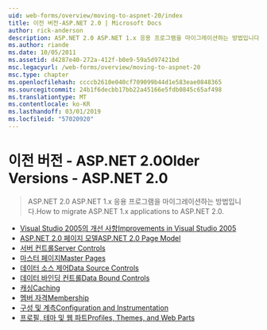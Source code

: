 ```yaml
---
uid: web-forms/overview/moving-to-aspnet-20/index
title: 이전 버전-ASP.NET 2.0 | Microsoft Docs
author: rick-anderson
description: ASP.NET 2.0 ASP.NET 1.x 응용 프로그램을 마이그레이션하는 방법입니다.
ms.author: riande
ms.date: 10/05/2011
ms.assetid: d4287e40-272a-412f-b0e9-59a5d97421bd
msc.legacyurl: /web-forms/overview/moving-to-aspnet-20
msc.type: chapter
ms.openlocfilehash: ccccb2610e040cf709099b44d1e583eae0848365
ms.sourcegitcommit: 24b1f6decbb17bb22a45166e5fdb0845c65af498
ms.translationtype: MT
ms.contentlocale: ko-KR
ms.lasthandoff: 03/01/2019
ms.locfileid: "57020920"
---
```

<a name="older-versions---aspnet-20"></a><span data-ttu-id="c0178-103">이전 버전 - ASP.NET 2.0</span><span class="sxs-lookup"><span data-stu-id="c0178-103">Older Versions - ASP.NET 2.0</span></span>
====================
> <span data-ttu-id="c0178-104">ASP.NET 2.0 ASP.NET 1.x 응용 프로그램을 마이그레이션하는 방법입니다.</span><span class="sxs-lookup"><span data-stu-id="c0178-104">How to migrate ASP.NET 1.x applications to ASP.NET 2.0.</span></span>


- [<span data-ttu-id="c0178-105">Visual Studio 2005의 개선 사항</span><span class="sxs-lookup"><span data-stu-id="c0178-105">Improvements in Visual Studio 2005</span></span>](improvements-in-visual-studio-2005.md)
- [<span data-ttu-id="c0178-106">ASP.NET 2.0 페이지 모델</span><span class="sxs-lookup"><span data-stu-id="c0178-106">ASP.NET 2.0 Page Model</span></span>](the-asp-net-2-0-page-model.md)
- [<span data-ttu-id="c0178-107">서버 컨트롤</span><span class="sxs-lookup"><span data-stu-id="c0178-107">Server Controls</span></span>](server-controls.md)
- [<span data-ttu-id="c0178-108">마스터 페이지</span><span class="sxs-lookup"><span data-stu-id="c0178-108">Master Pages</span></span>](master-pages.md)
- [<span data-ttu-id="c0178-109">데이터 소스 제어</span><span class="sxs-lookup"><span data-stu-id="c0178-109">Data Source Controls</span></span>](data-source-controls.md)
- [<span data-ttu-id="c0178-110">데이터 바인딩 컨트롤</span><span class="sxs-lookup"><span data-stu-id="c0178-110">Data Bound Controls</span></span>](data-bound-controls.md)
- [<span data-ttu-id="c0178-111">캐싱</span><span class="sxs-lookup"><span data-stu-id="c0178-111">Caching</span></span>](caching.md)
- [<span data-ttu-id="c0178-112">멤버 자격</span><span class="sxs-lookup"><span data-stu-id="c0178-112">Membership</span></span>](membership.md)
- [<span data-ttu-id="c0178-113">구성 및 계측</span><span class="sxs-lookup"><span data-stu-id="c0178-113">Configuration and Instrumentation</span></span>](configuration-and-instrumentation.md)
- [<span data-ttu-id="c0178-114">프로필, 테마 및 웹 파트</span><span class="sxs-lookup"><span data-stu-id="c0178-114">Profiles, Themes, and Web Parts</span></span>](profiles-themes-and-web-parts.md)
